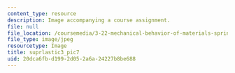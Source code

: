 ```yaml
---
content_type: resource
description: Image accompanying a course assignment.
file: null
file_location: /coursemedia/3-22-mechanical-behavior-of-materials-spring-2008/20dca6fbd1992d052a6a24227b8be688_suprlastic3_pic7.jpg
file_type: image/jpeg
resourcetype: Image
title: suprlastic3_pic7
uid: 20dca6fb-d199-2d05-2a6a-24227b8be688
---
```

